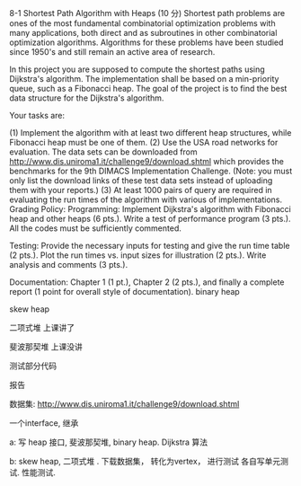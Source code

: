 



8-1 Shortest Path Algorithm with Heaps (10 分)
Shortest path problems are ones of the most fundamental combinatorial optimization problems with many applications, both direct and as subroutines in other combinatorial optimization algorithms. Algorithms for these problems have been studied since 1950's and still remain an active area of research.

In this project you are supposed to compute the shortest paths using Dijkstra's algorithm. The implementation shall be based on a min-priority queue, such as a Fibonacci heap. The goal of the project is to find the best data structure for the Dijkstra's algorithm.

Your tasks are:

(1) Implement the algorithm with at least two different heap structures, while Fibonacci heap must be one of them.
(2) Use the USA road networks for evaluation. The data sets can be downloaded from http://www.dis.uniroma1.it/challenge9/download.shtml which provides the benchmarks for the 9th DIMACS Implementation Challenge. (Note: you must only list the download links of these test data sets instead of uploading them with your reports.)
(3) At least 1000 pairs of query are required in evaluating the run times of the algorithm with various of implementations.
Grading Policy:
Programming: Implement Dijkstra's algorithm with Fibonacci heap and other heaps (6 pts.). Write a test of performance program (3 pts.). All the codes must be sufficiently commented.

Testing: Provide the necessary inputs for testing and give the run time table (2 pts.). Plot the run times vs. input sizes for illustration (2 pts.). Write analysis and comments (3 pts.).

Documentation: Chapter 1 (1 pt.), Chapter 2 (2 pts.), and finally a complete report (1 point for overall style of documentation).
binary heap 

skew heap 

二项式堆  上课讲了

斐波那契堆  上课没讲

 测试部分代码

报告

数据集: http://www.dis.uniroma1.it/challenge9/download.shtml

一个interface,  继承 

a: 写 heap 接口,  斐波那契堆, binary heap. Dijkstra 算法

 b: skew heap, 二项式堆 . 下载数据集， 转化为vertex， 进行测试
各自写单元测试. 性能测试. 

 

